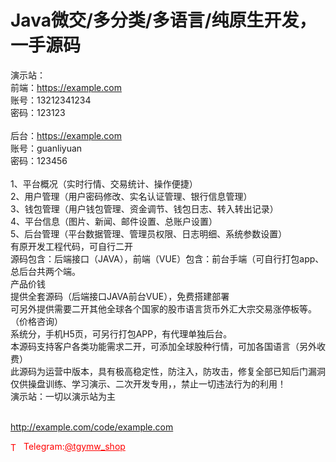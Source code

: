 # Java微交/多分类/多语言/纯原生开发，一手源码

演示站：<br>前端：https://example.com<br>账号：13212341234<br>密码：123123<br><br>后台：https://example.com<br>账号：guanliyuan<br>密码：123456<br><br>1、平台概况（实时行情、交易统计、操作便捷）<br>2、用户管理（用户密码修改、实名认证管理、银行信息管理）<br>3、钱包管理（用户钱包管理、资金调节、钱包日志、转入转出记录）<br>4、平台信息（图片、新闻、邮件设置、总账户设置）<br>5、后台管理（平台数据管理、管理员权限、日志明细、系统参数设置）<br>有原开发工程代码，可自行二开<br>源码包含：后端接口（JAVA），前端（VUE）包含：前台手端（可自行打包app、总后台共两个端。<br>产品价钱<br>提供全套源码（后端接口JAVA前台VUE），免费搭建部署<br>可另外提供需要二开其他全球各个国家的股市语言货币外汇大宗交易涨停板等。（价格咨询）<br>系统分，手机H5页，可另行打包APP，有代理单独后台。<br>本源码支持客户各类功能需求二开，可添加全球股种行情，可加各国语言（另外收费）<br>此源码为运营中版本，具有极高稳定性，防注入，防攻击，修复全部已知后门漏洞<br>仅供操盘训练、学习演示、二次开发专用，，禁止一切违法行为的利用！<br>演示站：一切以演示站为主<br><br>

http://example.com/code/example.com







<p style="color: red;"><img src="https://cdn-icons-png.flaticon.com/512/2111/2111646.png" alt="Telegram Icon" style="width: 16px; vertical-align: middle; margin-right: 5px;">Telegram:<a href="https://t.me/tgymw_shop" style="color: red;">@tgymw_shop</a></p>

